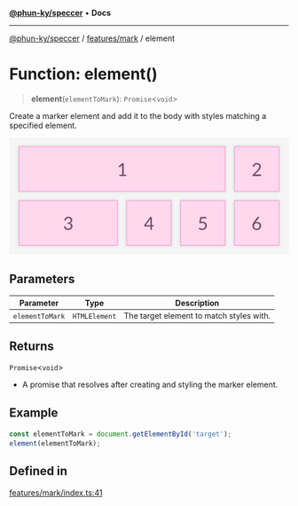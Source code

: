 [**@phun-ky/speccer**](../../../README.md) • **Docs**

***

[@phun-ky/speccer](../../../README.md) / [features/mark](../README.md) / element

# Function: element()

> **element**(`elementToMark`): `Promise`\<`void`\>

Create a marker element and add it to the body with styles matching a specified element.

![mark](https://github.com/phun-ky/speccer/blob/main/public/mark.png?raw=true)

## Parameters

| Parameter | Type | Description |
| ------ | ------ | ------ |
| `elementToMark` | `HTMLElement` | The target element to match styles with. |

## Returns

`Promise`\<`void`\>

- A promise that resolves after creating and styling the marker element.

## Example

```typescript
const elementToMark = document.getElementById('target');
element(elementToMark);
```

## Defined in

[features/mark/index.ts:41](https://github.com/phun-ky/speccer/blob/main/src/features/mark/index.ts#L41)
